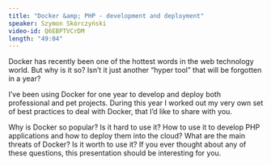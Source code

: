 ```yaml
---
title: "Docker &amp; PHP - development and deployment"
speaker: Szymon Skórczyński
video-id: Q6EBPTVCrDM
length: "49:04"
---
```

Docker has recently been one of the hottest words in the web technology world. But why is it so? Isn’t it just another “hyper tool” that will be forgotten in a year?

I’ve been using Docker for one year to develop and deploy both professional and pet projects. During this year I worked out my very own set of best practices to deal with Docker, that I’d like to share with you.

Why is Docker so popular? Is it hard to use it? How to use it to develop PHP applications and how to deploy them into the cloud? What are the main threats of Docker? Is it worth to use it? If you ever thought about any of these questions, this presentation should be interesting for you.